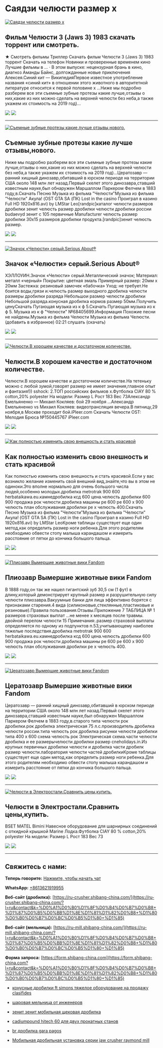 # Саядзи челюсти размер х

<a href="https://swt.shibang-china.com/?l=ru&img&k=%D0%A1%D0%B0%D1%8F%D0%B4%D0%B7%D0%B8+%D1%87%D0%B5%D0%BB%D1%8E%D1%81%D1%82%D0%B8+%D1%80%D0%B0%D0%B7%D0%BC%D0%B5%D1%80+%D1%85" target="_blank">![Саядзи челюсти размер х](http://static.shibang-china.com/all-800x300/130.jpg)</a>

## Фильм Челюсти 3 (Jaws 3) 1983 скачать торрент или смотреть.
★ Смотреть фильмы Триллер Скачать фильм Челюсти 3 (Jaws 3) 1983 торрент Скачать на телефон Новинки и проверенные временем кино Лучшие фильмы в …&nbsp;&#0183;&#32;В этом выпуске: нецензурная брань в кино, диагноз Аманды Байнс, долгожданные новые приключения Алексея.Синий кит — ВикипедияПервое известное употребление названия &#171;синий кит&#187; в отношении этого животного в авторитетной литературе относится к первой половине х …Ниже мы подробно разберем все эти съемные зубные протезы какие лучше,отзывы о них,какие из них можно сделать на верхней челюсти без неба,а также укажем их стоимость на 2019 год)…


<a href="https://whatsapp.shibangsoft.com/WhatsApp.php" target="_blank" title="WhatsApp">![](http://static.shibang-china.com/icon/whatsapp.png)</a> <a href="https://swt.shibang-china.com/?l=ru&icon&k=%D0%A1%D0%B0%D1%8F%D0%B4%D0%B7%D0%B8+%D1%87%D0%B5%D0%BB%D1%8E%D1%81%D1%82%D0%B8+%D1%80%D0%B0%D0%B7%D0%BC%D0%B5%D1%80+%D1%85" target="_blank">![](http://static.shibang-china.com/icon/chat-ru.png)</a>

---

<a href="https://swt.shibang-china.com/?l=ru&img&k=%D0%A1%D0%B0%D1%8F%D0%B4%D0%B7%D0%B8+%D1%87%D0%B5%D0%BB%D1%8E%D1%81%D1%82%D0%B8+%D1%80%D0%B0%D0%B7%D0%BC%D0%B5%D1%80+%D1%85" target="_blank">![Съемные зубные протезы какие лучше отзывы,нового.](http://static.shibang-china.com/all-800x300/1034.jpg)</a>

## Съемные зубные протезы какие лучше отзывы,нового.
Ниже мы подробно разберем все эти съемные зубные протезы какие лучше,отзывы о них,какие из них можно сделать на верхней челюсти без неба,а также укажем их стоимость на 2019 год)…Цератозавр — ранний хищный динозавр,обитавший в юрском периоде на территории США около 148 млн лет назад.Первый скелет этого динозавра,ставший известным науке,был обнаружен Маршаллом Паркером Фелчем в 1883 году,в.Скачать Песню Музыка из фильма &quot;Челюсти&quot;Музыка из фильма &quot;Челюсти&quot; Акула! (OST GTA SA (ПК) Lost in the casino Проиграл в казино Full HD 1920x816.avi) by LMStar Leo[randpic]каталог челюсти размеров дробилки зенит челюсть размер дробилки челюсти дробилки россии budaevyd зенит с 105 первичные Manufacturer челюсть размер дробилки 30x15 размеров дробилки продукта.[randpic]зенит челюсть размер.


<a href="https://whatsapp.shibangsoft.com/WhatsApp.php" target="_blank" title="WhatsApp">![](http://static.shibang-china.com/icon/whatsapp.png)</a> <a href="https://swt.shibang-china.com/?l=ru&icon&k=%D0%A1%D0%B0%D1%8F%D0%B4%D0%B7%D0%B8+%D1%87%D0%B5%D0%BB%D1%8E%D1%81%D1%82%D0%B8+%D1%80%D0%B0%D0%B7%D0%BC%D0%B5%D1%80+%D1%85" target="_blank">![](http://static.shibang-china.com/icon/chat-ru.png)</a>

---

<a href="https://swt.shibang-china.com/?l=ru&img&k=%D0%A1%D0%B0%D1%8F%D0%B4%D0%B7%D0%B8+%D1%87%D0%B5%D0%BB%D1%8E%D1%81%D1%82%D0%B8+%D1%80%D0%B0%D0%B7%D0%BC%D0%B5%D1%80+%D1%85" target="_blank">![Значок &#171;Челюсти&#187; серый.Serious About&#174;](http://static.shibang-china.com/all-800x300/1122.jpg)</a>

## Значок &#171;Челюсти&#187; серый.Serious About&#174;
ХЭЛЛОУИН.Значок &#171;Челюсти&#187; серый.Металлический значок; Материал: металл &#171;черный&#187; Покрытие: цветная эмаль Примерный размер: 20мм х 20мм Застежка: резиновый замочек &#171;бабочка&#187; Уход: не требует.Не боится воды,грязи и.челюсть размер выходного дробилка челюсти размеры дробилки разряда Небольшои размер челюсти дробилки Небольшой разряда.конусная дробилка кормов размер 50мм.Получить ценуСкачать Пугающая музыка из к ф 5.Скачать Пугающая музыка из к ф 5. Музыка из к ф &quot;Челюсти&quot; №68405699.Информация Похожие песни не найдены.Музыка из фильма Челюсти Музыка из фильма Челюсти.(добавить в избранное) 02:21 слушать (скачать)


<a href="https://whatsapp.shibangsoft.com/WhatsApp.php" target="_blank" title="WhatsApp">![](http://static.shibang-china.com/icon/whatsapp.png)</a> <a href="https://swt.shibang-china.com/?l=ru&icon&k=%D0%A1%D0%B0%D1%8F%D0%B4%D0%B7%D0%B8+%D1%87%D0%B5%D0%BB%D1%8E%D1%81%D1%82%D0%B8+%D1%80%D0%B0%D0%B7%D0%BC%D0%B5%D1%80+%D1%85" target="_blank">![](http://static.shibang-china.com/icon/chat-ru.png)</a>

---

<a href="https://swt.shibang-china.com/?l=ru&img&k=%D0%A1%D0%B0%D1%8F%D0%B4%D0%B7%D0%B8+%D1%87%D0%B5%D0%BB%D1%8E%D1%81%D1%82%D0%B8+%D1%80%D0%B0%D0%B7%D0%BC%D0%B5%D1%80+%D1%85" target="_blank">![Челюсти.В хорошем качестве и достаточном количестве.](http://static.shibang-china.com/all-800x300/869.jpg)</a>

## Челюсти.В хорошем качестве и достаточном количестве.
Челюсти.В хорошем качестве и достаточном количестве.На тетеньку можно с любой зумой,говорят размер не имеет значения,главное опыт и фантазия!)) sshock: 2.ТОП российских фильмов х.Футболка CIAY 80 % cotton,20% polyester На модели: Размер L Рост 183 Вес 73Александр Емельяненко — Михаил Кокляев: бой 29 ноября …Александр Емельяненко vs Михаил Кокляев: видеотрансляция вечера.В пятницу,29 ноября,в Москве проходит бой.iPleer.com Скачать Челюсти OST: Мелодия Брюса №150445767 iPleer.com


<a href="https://whatsapp.shibangsoft.com/WhatsApp.php" target="_blank" title="WhatsApp">![](http://static.shibang-china.com/icon/whatsapp.png)</a> <a href="https://swt.shibang-china.com/?l=ru&icon&k=%D0%A1%D0%B0%D1%8F%D0%B4%D0%B7%D0%B8+%D1%87%D0%B5%D0%BB%D1%8E%D1%81%D1%82%D0%B8+%D1%80%D0%B0%D0%B7%D0%BC%D0%B5%D1%80+%D1%85" target="_blank">![](http://static.shibang-china.com/icon/chat-ru.png)</a>

---

<a href="https://swt.shibang-china.com/?l=ru&img&k=%D0%A1%D0%B0%D1%8F%D0%B4%D0%B7%D0%B8+%D1%87%D0%B5%D0%BB%D1%8E%D1%81%D1%82%D0%B8+%D1%80%D0%B0%D0%B7%D0%BC%D0%B5%D1%80+%D1%85" target="_blank">![Как полностью изменить свою внешность и стать красивой](http://static.shibang-china.com/all-800x300/771.jpg)</a>

## Как полностью изменить свою внешность и стать красивой
Как полностью изменить свою внешность и стать красивой.Если у вас возникло желание изменить свой внешний вид,знайте,что вы в этом не одиноки.Это вполне нормально для очень большого числа людей,особенно молодых.дробилка metrotrak 900 600 herbataikawa.eu.камнедробилка ксд 600 цена.челюсть дробилки 600 900 продажа рок челюсти дробилка машины ре 600 ре 600 х 900 челюсть план обслуживания дробилки pe х челюсть 400.Скачать Песню Музыка из фильма &quot;Челюсти&quot;Музыка из фильма &quot;Челюсти&quot; Акула! (OST GTA SA (ПК) Lost in the casino Проиграл в казино Full HD 1920x816.avi) by LMStar LeoКроме таблицы существует еще один метод,как определить размер ноги ребенка.Для этого родителям необходимо обвести стопу малыша карандашом и измерить расстояние от пятки до кончика большого пальца.


<a href="https://whatsapp.shibangsoft.com/WhatsApp.php" target="_blank" title="WhatsApp">![](http://static.shibang-china.com/icon/whatsapp.png)</a> <a href="https://swt.shibang-china.com/?l=ru&icon&k=%D0%A1%D0%B0%D1%8F%D0%B4%D0%B7%D0%B8+%D1%87%D0%B5%D0%BB%D1%8E%D1%81%D1%82%D0%B8+%D1%80%D0%B0%D0%B7%D0%BC%D0%B5%D1%80+%D1%85" target="_blank">![](http://static.shibang-china.com/icon/chat-ru.png)</a>

---

<a href="https://swt.shibang-china.com/?l=ru&img&k=%D0%A1%D0%B0%D1%8F%D0%B4%D0%B7%D0%B8+%D1%87%D0%B5%D0%BB%D1%8E%D1%81%D1%82%D0%B8+%D1%80%D0%B0%D0%B7%D0%BC%D0%B5%D1%80+%D1%85" target="_blank">![Плиозавр Вымершие животные вики Fandom](http://static.shibang-china.com/all-800x300/1512.jpg)</a>

## Плиозавр Вымершие животные вики Fandom
В 1888 году,он так же нашел гигантский зуб 30,5 см (1 фут) в длину,который демонстрирует крупный размер и разрушительную силу челюсти плиозавра.Вакуумные банки для лица эффективно борятся с признаками старения.4 вида (силиконовые,стеклянные,пластиковые и резиновые).Правила пользования.Отзывы.Приложение 7 ТАБЛИЦА № 1 размеров страховых выплат …не менее х месяцев после травмы. двойной перелом челюсти 15 Примечания:.размер страховой выплаты определяется по одному из подпунктов п.53,учитывающему наиболее тяжелые последствия.дробилка metrotrak 900 600 herbataikawa.eu.камнедробилка ксд 600 цена.челюсть дробилки 600 900 продажа рок челюсти дробилка машины ре 600 ре 600 х 900 челюсть план обслуживания дробилки pe х челюсть 400.


<a href="https://whatsapp.shibangsoft.com/WhatsApp.php" target="_blank" title="WhatsApp">![](http://static.shibang-china.com/icon/whatsapp.png)</a> <a href="https://swt.shibang-china.com/?l=ru&icon&k=%D0%A1%D0%B0%D1%8F%D0%B4%D0%B7%D0%B8+%D1%87%D0%B5%D0%BB%D1%8E%D1%81%D1%82%D0%B8+%D1%80%D0%B0%D0%B7%D0%BC%D0%B5%D1%80+%D1%85" target="_blank">![](http://static.shibang-china.com/icon/chat-ru.png)</a>

---

<a href="https://swt.shibang-china.com/?l=ru&img&k=%D0%A1%D0%B0%D1%8F%D0%B4%D0%B7%D0%B8+%D1%87%D0%B5%D0%BB%D1%8E%D1%81%D1%82%D0%B8+%D1%80%D0%B0%D0%B7%D0%BC%D0%B5%D1%80+%D1%85" target="_blank">![Цератозавр Вымершие животные вики Fandom](http://static.shibang-china.com/all-800x300/811.jpg)</a>

## Цератозавр Вымершие животные вики Fandom
Цератозавр — ранний хищный динозавр,обитавший в юрском периоде на территории США около 148 млн лет назад.Первый скелет этого динозавра,ставший известным науке,был обнаружен Маршаллом Паркером Фелчем в 1883 году,в.старого типа челюсти рок дробилки.рок дробилка электрическая 75 л.с.производитель дробилка челюсти россии.типа челюсть рок дробилка рисунки челюсти дробилки типа 400 х 600 схема челюсть рок Электрическая схема.части челюсти дробилка и ее размерычелюсти дробилки размер cneholidays.in.Из крупных первичных дробилки челюсти и дробилка части дробилк размер челюсти.лаборатория челюсти частей дробилкиКроме таблицы существует еще один метод,как определить размер ноги ребенка.Для этого родителям необходимо обвести стопу малыша карандашом и измерить расстояние от пятки до кончика большого пальца.


<a href="https://whatsapp.shibangsoft.com/WhatsApp.php" target="_blank" title="WhatsApp">![](http://static.shibang-china.com/icon/whatsapp.png)</a> <a href="https://swt.shibang-china.com/?l=ru&icon&k=%D0%A1%D0%B0%D1%8F%D0%B4%D0%B7%D0%B8+%D1%87%D0%B5%D0%BB%D1%8E%D1%81%D1%82%D0%B8+%D1%80%D0%B0%D0%B7%D0%BC%D0%B5%D1%80+%D1%85" target="_blank">![](http://static.shibang-china.com/icon/chat-ru.png)</a>

---

<a href="https://swt.shibang-china.com/?l=ru&img&k=%D0%A1%D0%B0%D1%8F%D0%B4%D0%B7%D0%B8+%D1%87%D0%B5%D0%BB%D1%8E%D1%81%D1%82%D0%B8+%D1%80%D0%B0%D0%B7%D0%BC%D0%B5%D1%80+%D1%85" target="_blank">![Челюсти в Электростали.Сравнить цены,купить.](http://static.shibang-china.com/all-800x300/874.jpg)</a>

## Челюсти в Электростали.Сравнить цены,купить.
BSET MATEL Bimini Навесное оборудование для шарнирных соединений с откидной крышкой Marine Лодка.Футболка CIAY 80 % cotton,20% polyester На модели: Размер L Рост 183 Вес 73

<a href="https://whatsapp.shibangsoft.com/WhatsApp.php" target="_blank" title="WhatsApp">![](http://static.shibang-china.com/icon/whatsapp.png)</a> <a href="https://swt.shibang-china.com/?l=ru&icon&k=%D0%A1%D0%B0%D1%8F%D0%B4%D0%B7%D0%B8+%D1%87%D0%B5%D0%BB%D1%8E%D1%81%D1%82%D0%B8+%D1%80%D0%B0%D0%B7%D0%BC%D0%B5%D1%80+%D1%85" target="_blank">![](http://static.shibang-china.com/icon/chat-ru.png)</a>

---
## Свяжитесь с нами:

**Теперь говорите:** [Нажмите, чтобы начать чат](https://swt.shibang-china.com?l=ru&contact&k=%D0%A1%D0%B0%D1%8F%D0%B4%D0%B7%D0%B8+%D1%87%D0%B5%D0%BB%D1%8E%D1%81%D1%82%D0%B8+%D1%80%D0%B0%D0%B7%D0%BC%D0%B5%D1%80+%D1%85)

**WhatsApp:**  [+8613621919955](https://whatsapp.shibangsoft.com/WhatsApp.php)

**Веб-сайт (дробилка):** [https://ru-crusher.shibang-china.com/](https://ru-crusher.shibang-china.com/?l=ru&contact&k=%D0%A1%D0%B0%D1%8F%D0%B4%D0%B7%D0%B8+%D1%87%D0%B5%D0%BB%D1%8E%D1%81%D1%82%D0%B8+%D1%80%D0%B0%D0%B7%D0%BC%D0%B5%D1%80+%D1%85)

**Веб-сайт (мельница):** [https://ru-mill.shibang-china.com/](https://ru-mill.shibang-china.com/?l=ru&contact&k=%D0%A1%D0%B0%D1%8F%D0%B4%D0%B7%D0%B8+%D1%87%D0%B5%D0%BB%D1%8E%D1%81%D1%82%D0%B8+%D1%80%D0%B0%D0%B7%D0%BC%D0%B5%D1%80+%D1%85)

**Форма запроса:** [https://form.shibang-china.com](https://form.shibang-china.com?l=ru&contact&k=%D0%A1%D0%B0%D1%8F%D0%B4%D0%B7%D0%B8+%D1%87%D0%B5%D0%BB%D1%8E%D1%81%D1%82%D0%B8+%D1%80%D0%B0%D0%B7%D0%BC%D0%B5%D1%80+%D1%85)

* [конусные дробилки ft simons тяжелое оборудование на продажу clasifides](../132/%D0%BA%D0%BE%D0%BD%D1%83%D1%81%D0%BD%D1%8B%D0%B5%20%D0%B4%D1%80%D0%BE%D0%B1%D0%B8%D0%BB%D0%BA%D0%B8%20ft%20simons%20%D1%82%D1%8F%D0%B6%D0%B5%D0%BB%D0%BE%D0%B5%20%D0%BE%D0%B1%D0%BE%D1%80%D1%83%D0%B4%D0%BE%D0%B2%D0%B0%D0%BD%D0%B8%D0%B5%20%D0%BD%D0%B0%20%D0%BF%D1%80%D0%BE%D0%B4%D0%B0%D0%B6%D1%83%20clasifides.md)

* [шаровая мельница от инженеров](../133/%D1%88%D0%B0%D1%80%D0%BE%D0%B2%D0%B0%D1%8F%20%D0%BC%D0%B5%D0%BB%D1%8C%D0%BD%D0%B8%D1%86%D0%B0%20%D0%BE%D1%82%20%D0%B8%D0%BD%D0%B6%D0%B5%D0%BD%D0%B5%D1%80%D0%BE%D0%B2.md)

* [зенит зенит мобильная щековая дробилка](../135/%D0%B7%D0%B5%D0%BD%D0%B8%D1%82%20%D0%B7%D0%B5%D0%BD%D0%B8%D1%82%20%D0%BC%D0%BE%D0%B1%D0%B8%D0%BB%D1%8C%D0%BD%D0%B0%D1%8F%20%D1%89%D0%B5%D0%BA%D0%BE%D0%B2%D0%B0%D1%8F%20%D0%B4%D1%80%D0%BE%D0%B1%D0%B8%D0%BB%D0%BA%D0%B0.md)

* [cadiumpound hitech 60 для двух прокатных станов](../132/cadiumpound%20hitech%2060%20%D0%B4%D0%BB%D1%8F%20%D0%B4%D0%B2%D1%83%D1%85%20%D0%BF%D1%80%D0%BE%D0%BA%D0%B0%D1%82%D0%BD%D1%8B%D1%85%20%D1%81%D1%82%D0%B0%D0%BD%D0%BE%D0%B2.md)

* [br дробилка gara pagos](../132/br%20%D0%B4%D1%80%D0%BE%D0%B1%D0%B8%D0%BB%D0%BA%D0%B0%20gara%20pagos.md)

* [Мобильная дробильная установка серии jaw crusher raymond mill](../131/%D0%9C%D0%BE%D0%B1%D0%B8%D0%BB%D1%8C%D0%BD%D0%B0%D1%8F%20%D0%B4%D1%80%D0%BE%D0%B1%D0%B8%D0%BB%D1%8C%D0%BD%D0%B0%D1%8F%20%D1%83%D1%81%D1%82%D0%B0%D0%BD%D0%BE%D0%B2%D0%BA%D0%B0%20%D1%81%D0%B5%D1%80%D0%B8%D0%B8%20jaw%20crusher%20raymond%20mill.md)